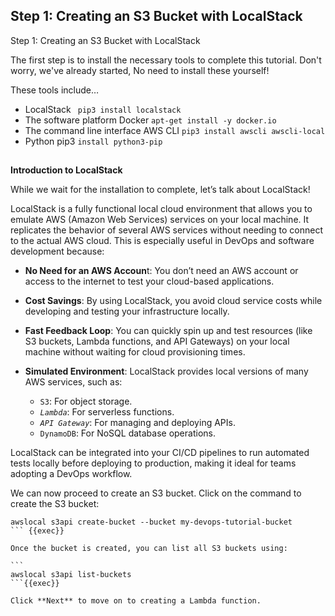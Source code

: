 ## Step 1: Creating an S3 Bucket with LocalStack

Step 1: Creating an S3 Bucket with LocalStack

The first step is to install the necessary tools to complete this tutorial.
Don't worry, we've already started, No need to install these yourself!

These tools include…

- LocalStack
  ` pip3 install localstack`
- The software platform Docker
  `apt-get install -y docker.io`
- The command line interface AWS CLI
  `pip3 install awscli awscli-local`
- Python pip3
  `install python3-pip`

##

**Introduction to LocalStack**

While we wait for the installation to complete, let’s talk about LocalStack!

LocalStack is a fully functional local cloud environment that allows you to emulate AWS (Amazon Web Services) services on your local machine. It replicates the behavior of several AWS services without needing to connect to the actual AWS cloud. This is especially useful in DevOps and software development because:

- **No Need for an AWS Accoun**t: You don’t need an AWS account or access to the internet to test your cloud-based applications.
- **Cost Savings**: By using LocalStack, you avoid cloud service costs while developing and testing your infrastructure locally.
- **Fast Feedback Loop**: You can quickly spin up and test resources (like S3 buckets, Lambda functions, and API Gateways) on your local machine without waiting for cloud provisioning times.
- **Simulated Environment**: LocalStack provides local versions of many AWS services, such as:

  - `S3`: For object storage.
  - _`Lambda`_: For serverless functions.
  - _`API Gateway`_: For managing and deploying APIs.
  - `DynamoDB`: For NoSQL database operations.

LocalStack can be integrated into your CI/CD pipelines to run automated tests locally before deploying to production, making it ideal for teams adopting a DevOps workflow.

We can now proceed to create an S3 bucket. Click on the command to create the S3 bucket:

````
awslocal s3api create-bucket --bucket my-devops-tutorial-bucket
``` {{exec}}

Once the bucket is created, you can list all S3 buckets using:

```
awslocal s3api list-buckets
```{{exec}}

Click **Next** to move on to creating a Lambda function.
